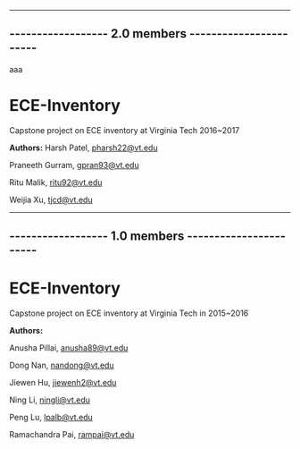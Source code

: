 ------------------------------------------------------
------------------ 2.0 members -----------------------
------------------------------------------------------
aaa
# ECE-Inventory
Capstone project on ECE inventory at Virginia Tech 2016~2017

**Authors:**
Harsh Patel,       pharsh22@vt.edu

Praneeth Gurram,   gpran93@vt.edu

Ritu Malik,        ritu92@vt.edu

Weijia Xu,         tjcd@vt.edu



------------------------------------------------------
------------------ 1.0 members -----------------------
------------------------------------------------------
# ECE-Inventory
Capstone project on ECE inventory at Virginia Tech in 2015~2016

**Authors:**

Anusha Pillai,      anusha89@vt.edu

Dong Nan,	    nandong@vt.edu

Jiewen Hu,          jiewenh2@vt.edu

Ning Li,            ningli@vt.edu

Peng Lu,            lpalb@vt.edu

Ramachandra Pai,    rampai@vt.edu
